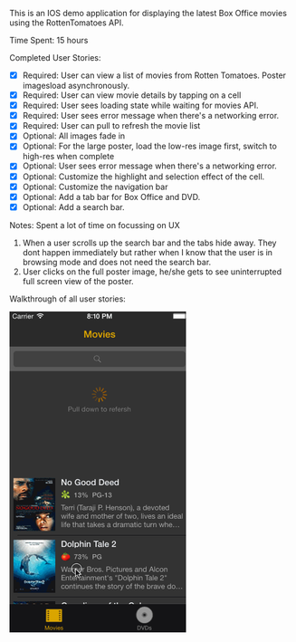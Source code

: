 This is an IOS demo application for displaying the latest Box Office movies using the RottenTomatoes API. 

Time Spent: 15 hours

Completed User Stories:
 * [x] Required: User can view a list of movies from Rotten Tomatoes. Poster imagesload asynchronously.
 * [x] Required: User can view movie details by tapping on a cell
 * [x] Required: User sees loading state while waiting for movies API.
 * [x] Required: User sees error message when there's a networking error.
 * [x] Required: User can pull to refresh the movie list
 * [x] Optional: All images fade in
 * [x] Optional: For the large poster, load the low-res image first, switch to high-res when complete
 * [x] Optional: User sees error message when there's a networking error.
 * [x] Optional: Customize the highlight and selection effect of the cell.
 * [x] Optional: Customize the navigation bar
 * [x] Optional: Add a tab bar for Box Office and DVD.
 * [x] Optional: Add a search bar.

Notes: Spent a lot of time on focussing on UX
1. When a user scrolls up the search bar and the tabs hide away. They dont happen immediately but rather when I know that the user is in browsing mode and does not need the search bar. 
2. User clicks on the full poster image, he/she gets to see uninterrupted full screen view of the poster.

Walkthrough of all user stories:

![Video Walkthrough](gifDemo.gif)
